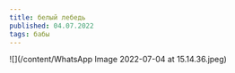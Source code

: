 ```yaml
---
title: белый лебедь
published: 04.07.2022
tags: бабы
---
```


![](/content/WhatsApp Image 2022-07-04 at 15.14.36.jpeg)
